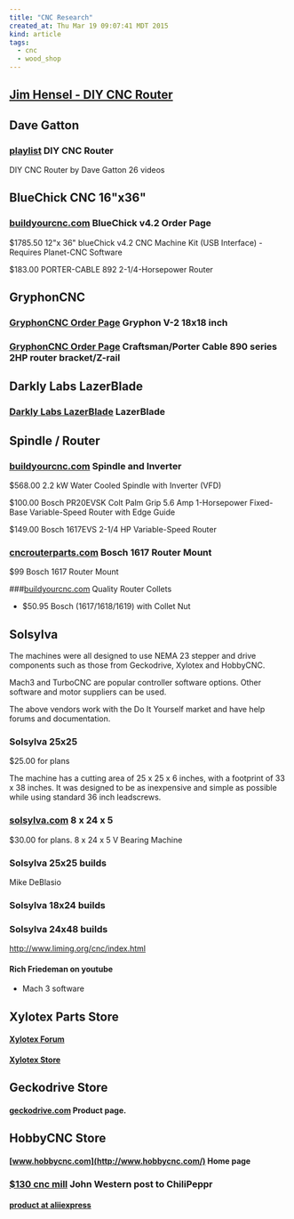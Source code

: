 ```yaml
---
title: "CNC Research"
created_at: Thu Mar 19 09:07:41 MDT 2015
kind: article
tags:
  - cnc
  - wood_shop
---
```


## <a href="Jim Hensel - DIY CNC Router" target="_blank">Jim Hensel - DIY CNC Router</a>


## Dave Gatton

### [playlist](https://www.youtube.com/playlist?list=PLy11Xbe5BExJDRoHchAf9VeHPDFy2UxiU) DIY CNC Router

DIY CNC Router by Dave Gatton 26 videos

## BlueChick CNC 16"x36"

### [buildyourcnc.com](https://www.buildyourcnc.com/blueChickVersion42CNCMachineKit.aspx) BlueChick v4.2 Order Page

$1785.50 12"x 36" blueChick v4.2 CNC Machine Kit (USB Interface) - Requires Planet-CNC Software

$183.00 PORTER-CABLE 892 2-1/4-Horsepower Router


## GryphonCNC

### [GryphonCNC Order Page](http://www.gryphoncnc.com/shop/gryphon-v-1-18inch/) Gryphon V-2 18x18 inch

### [GryphonCNC Order Page](http://www.gryphoncnc.com/shop/craftsman-2hp-router-bracketz-rail/) Craftsman/Porter Cable 890 series 2HP router bracket/Z-rail

## Darkly Labs LazerBlade

### [Darkly Labs LazerBlade](http://www.darklylabs.com/) LazerBlade

## Spindle / Router

### [buildyourcnc.com](https://www.buildyourcnc.com/item/spindle-inverter-2!2kw-spindle-vfd) Spindle and Inverter

$568.00 2.2 kW Water Cooled Spindle with Inverter (VFD)

$100.00 Bosch PR20EVSK Colt Palm Grip 5.6 Amp 1-Horsepower Fixed-Base Variable-Speed Router with Edge Guide

$149.00 Bosch 1617EVS 2-1/4 HP Variable-Speed Router

### [cncrouterparts.com](http://www.cncrouterparts.com/bosch-1617-router-mount-p-192.html) Bosch 1617 Router Mount

$99 Bosch 1617 Router Mount

###[buildyourcnc.com](https://www.buildyourcnc.com/routeraccessories.aspx) Quality Router Collets

* $50.95 Bosch (1617/1618/1619) with Collet Nut

## Solsylva

The machines were all designed to use NEMA 23 stepper and drive components
such as those from Geckodrive, Xylotex and HobbyCNC.

Mach3 and TurboCNC are popular controller software options. Other software
and motor suppliers can be used.

The above vendors work with the Do It Yourself market and have help
forums and documentation.

### Solsylva 25x25

$25.00 for plans

The machine has a cutting area of 25 x 25 x 6 inches, with a footprint
of 33 x 38 inches. It was designed to be as inexpensive and simple as
possible while using standard 36 inch leadscrews.



### [solsylva.com](http://solsylva.com/cnc/18x24x5.shtml) 8 x 24 x 5

$30.00 for plans.  8 x 24 x 5 V Bearing Machine 

### Solsylva 25x25 builds

Mike DeBlasio

### Solsylva 18x24 builds

### Solsylva 24x48 builds

http://www.liming.org/cnc/index.html

#### Rich Friedeman on youtube

* Mach 3 software

## Xylotex Parts Store

#### [Xylotex Forum](http://www.xylotex.com/vanilla/discussions)

#### [Xylotex Store](http://www.xylotex.com/OSCommerce/catalog/index.php)


## Geckodrive Store

#### [geckodrive.com](http://www.geckodrive.com/products-order.html) Product page.

## HobbyCNC Store

#### [www.hobbycnc.com](http://www.hobbycnc.com/) Home page

<h3>
  <a href="https://plus.google.com/106713645500441123561/posts/WDEoK1thqfZ" target="_blank">$130 cnc mill</a>
  John Western post to ChiliPeppr
</h3>

<h4>
  <a href="https://www.aliexpress.com/store/product/2015-New-GRBL-3-Axis-Pcb-Milling-cnc-Machine-1610-Diy-Wood-Carving-Mini-Engraving-Pvc/1941516_32553569537.html?spm=2114.8147860.0.0.Mk915A" target="_blank">product at aliiexpress</a>
<h4>

<!--
html boilerplate
<a href="" target="_blank"></a>
<a name=""></a>
<img src="" width="400px">
<ul>
  <li></li>
</ul>
<pre>
</pre>
<pre><code>
</code></pre>
-->
